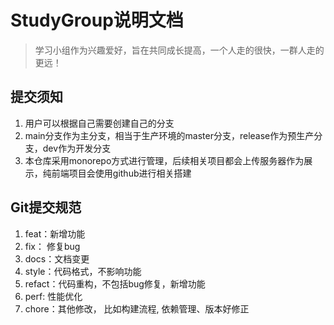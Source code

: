 # StudyGroup说明文档

>  学习小组作为兴趣爱好，旨在共同成长提高，一个人走的很快，一群人走的更远！

## 提交须知

1. 用户可以根据自己需要创建自己的分支
2. main分支作为主分支，相当于生产环境的master分支，release作为预生产分支，dev作为开发分支
3. 本仓库采用monorepo方式进行管理，后续相关项目都会上传服务器作为展示，纯前端项目会使用github进行相关搭建

## Git提交规范

1. feat：新增功能
2. fix： 修复bug
3. docs：文档变更
4. style：代码格式，不影响功能
5. refact：代码重构，不包括bug修复，新增功能
6. perf: 性能优化
7. chore：其他修改，  比如构建流程, 依赖管理、版本好修正 

